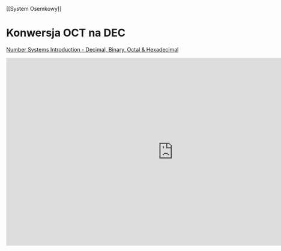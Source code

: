 [[System Osemkowy]]

# Konwersja OCT na DEC

[Number Systems Introduction - Decimal, Binary, Octal & Hexadecimal](https://www.youtube.com/watch?v=FFDMzbrEXaE)

<iframe width="888" height="500" src="https://www.youtube.com/embed/FFDMzbrEXaE" title="YouTube video player" frameborder="0" allow="accelerometer; autoplay; clipboard-write; encrypted-media; gyroscope; picture-in-picture" allowfullscreen></iframe>